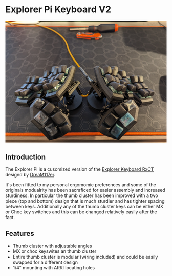 # Explorer Pi Keyboard V2

<img src="images/1.jpg" style="zoom: 50%;" >

## Introduction 

The Explorer Pi is a cusomized version of the [Explorer Keyboard RxCT](https://github.com/DreaM117er/Explorer-Keyboard-RxCT/tree/main) designd by [DreaM117er](https://github.com/DreaM117er/). 

It's been fitted to my personal ergomomic preferences and some of the originals modualrity has been sacraficed for easier assembly and increased sturdiness. In particular the thumb cluster has been improved with a two piece (top and bottom) design that is much sturdier and has tighter spacing between keys. Additionally any of the thumb cluster keys can be either MX or Choc key switches and this can be changed relatively easily after the fact. 


## Features 
- Thumb cluster with adjustable angles
- MX or choc keyswites an thumb cluster
- Entire thumb cluster is modular (wiring included) and could be easily swapped for a different design
- 1/4" mounting with ARRI locating holes
